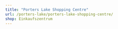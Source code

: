 ```yaml
---
title: "Porters Lake Shopping Centre"
url: /porters-lake/porters-lake-shopping-centre/
shop: Einkaufszentrum
---
```

